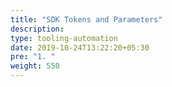 ```yaml
---
title: "SDK Tokens and Parameters"
description:
type: tooling-automation
date: 2019-10-24T13:22:20+05:30
pre: "1. "
weight: 550
---
```

